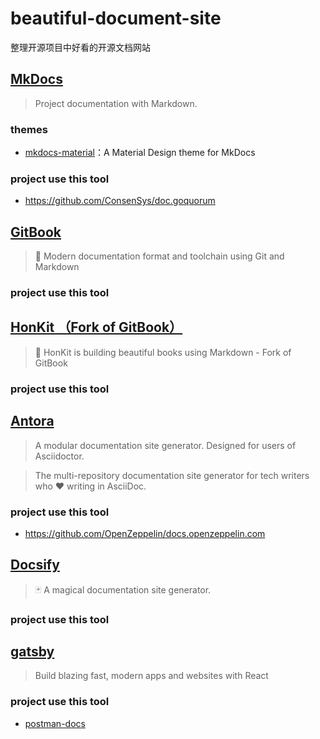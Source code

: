 # beautiful-document-site

整理开源项目中好看的开源文档网站

## [MkDocs](https://github.com/mkdocs/mkdocs)

> Project documentation with Markdown.

### themes

- [mkdocs-material](https://github.com/squidfunk/mkdocs-material)：A Material Design theme for MkDocs

### project use this tool

- https://github.com/ConsenSys/doc.goquorum

## [GitBook](https://github.com/GitbookIO/gitbook)

> 📝 Modern documentation format and toolchain using Git and Markdown

### project use this tool



## [HonKit （Fork of GitBook）](https://github.com/honkit/honkit)

> 📖 HonKit is building beautiful books using Markdown - Fork of GitBook

### project use this tool



## [Antora](https://gitlab.com/antora/antora)

> A modular documentation site generator. Designed for users of Asciidoctor.

> The multi-repository documentation site generator for tech writers who ❤️ writing in AsciiDoc.

### project use this tool

- https://github.com/OpenZeppelin/docs.openzeppelin.com

## [Docsify](https://github.com/docsifyjs/docsify)

> 🃏 A magical documentation site generator.

### project use this tool

## [gatsby](https://github.com/gatsbyjs/gatsby)

> Build blazing fast, modern apps and websites with React

### project use this tool

- [postman-docs](https://github.com/postmanlabs/postman-docs)
